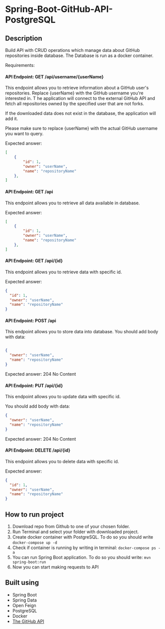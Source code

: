 # Spring-Boot-GitHub-API-PostgreSQL

## Description

Build API with CRUD operations which manage data about GitHub repositories inside database.
The Database is run as a docker container.

Requirements:

#### API Endpoint: GET /api/username/{userName}
This endpoint allows you to retrieve information about a GitHub user's repositories. Replace {userName} with the GitHub username you're interested in. T
he application will connect to the external GitHub API and fetch all repositories owned by the specified user that are not forks.

If the downloaded data does not exist in the database, the application will add it.

Please make sure to replace {userName} with the actual GitHub username you want to query.

Expected answer:
```json
[
    {
        "id": 1,
        "owner": "userName",
        "name": "repositoryName"
    },
]
```
#### API Endpoint: GET /api
This endpoint allows you to retrieve all data available in database.

Expected answer:
```json
[
    {
        "id": 1,
        "owner": "userName",
        "name": "repositoryName"
    },
]
```

#### API Endpoint: GET /api/{id}
This endpoint allows you to retrieve data with specific id.

Expected answer:
```json
{
  "id": 1,
  "owner": "userName",
  "name": "repositoryName"
}
```
#### API Endpoint: POST /api
This endpoint allows you to store data into database.
You should add body with data:
```json

{
  "owner": "userName",
  "name": "repositoryName"
}
```
Expected answer:
204 No Content

#### API Endpoint: PUT /api/{id}
This endpoint allows you to update data with specific id.

You should add body with data:
```json
{
  "owner": "userName",
  "name": "repositoryName"
}
```
Expected answer:
204 No Content

#### API Endpoint: DELETE /api/{id}
This endpoint allows you to delete data with specific id.

Expected answer:
```json
{
  "id": 1,
  "owner": "userName",
  "name": "repositoryName"
}
```
## How to run project

1. Download repo from Github to one of your chosen folder.
2. Run Terminal and select your folder with downloaded project.
3. Create docker container with PostgreSQL. To do so you should write `docker-compose up -d`
4. Check if container is running by writing in terminal: `docker-compose ps -a`
5. You can run Spring Boot application. To do so you should write: `mvn spring-boot:run`
6. Now you can start making requests to API

## Built using

- Spring Boot
- Spring Data
- Open Feign
- PostgreSQL
- Docker
- [The GitHub API](https://docs.github.com/en "click to visit API website")
